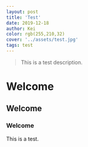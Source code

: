 ```yaml
---
layout: post
title: 'Test'
date: 2019-12-18
author: Kei
color: rgb(255,210,32)
cover: '../assets/test.jpg'
tags: test
---
```


> This is a test description.

# Welcome

## Welcome

### Welcome

This is a test.